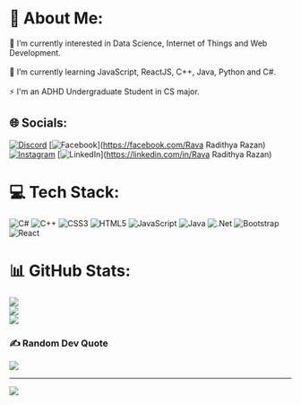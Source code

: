 # 💫 About Me:
🔭 I’m currently interested in Data Science, Internet of Things and Web Development.<br><br>🌱 I’m currently learning JavaScript, ReactJS, C++, Java, Python and C#.<br><br>⚡ I'm an ADHD Undergraduate Student in CS major.


## 🌐 Socials:
[![Discord](https://img.shields.io/badge/Discord-%237289DA.svg?logo=discord&logoColor=white)](https://discord.gg/Rapapapa#2944) [![Facebook](https://img.shields.io/badge/Facebook-%231877F2.svg?logo=Facebook&logoColor=white)](https://facebook.com/Rava Radithya Razan) [![Instagram](https://img.shields.io/badge/Instagram-%23E4405F.svg?logo=Instagram&logoColor=white)](https://instagram.com/ravarazan) [![LinkedIn](https://img.shields.io/badge/LinkedIn-%230077B5.svg?logo=linkedin&logoColor=white)](https://linkedin.com/in/Rava Radithya Razan) 

# 💻 Tech Stack:
![C#](https://img.shields.io/badge/c%23-%23239120.svg?style=for-the-badge&logo=c-sharp&logoColor=white) ![C++](https://img.shields.io/badge/c++-%2300599C.svg?style=for-the-badge&logo=c%2B%2B&logoColor=white) ![CSS3](https://img.shields.io/badge/css3-%231572B6.svg?style=for-the-badge&logo=css3&logoColor=white) ![HTML5](https://img.shields.io/badge/html5-%23E34F26.svg?style=for-the-badge&logo=html5&logoColor=white) ![JavaScript](https://img.shields.io/badge/javascript-%23323330.svg?style=for-the-badge&logo=javascript&logoColor=%23F7DF1E) ![Java](https://img.shields.io/badge/java-%23ED8B00.svg?style=for-the-badge&logo=java&logoColor=white) ![.Net](https://img.shields.io/badge/.NET-5C2D91?style=for-the-badge&logo=.net&logoColor=white) ![Bootstrap](https://img.shields.io/badge/bootstrap-%23563D7C.svg?style=for-the-badge&logo=bootstrap&logoColor=white) ![React](https://img.shields.io/badge/react-%2320232a.svg?style=for-the-badge&logo=react&logoColor=%2361DAFB)
# 📊 GitHub Stats:
![](https://github-readme-stats.vercel.app/api?username=Rapapap&theme=synthwave&hide_border=true&include_all_commits=false&count_private=false)<br/>
![](https://github-readme-streak-stats.herokuapp.com/?user=Rapapap&theme=synthwave&hide_border=true)<br/>
![](https://github-readme-stats.vercel.app/api/top-langs/?username=Rapapap&theme=synthwave&hide_border=true&include_all_commits=false&count_private=false&layout=compact)

### ✍️ Random Dev Quote
![](https://quotes-github-readme.vercel.app/api?type=horizontal&theme=radical)



---
[![](https://visitcount.itsvg.in/api?id=Rapapap&icon=0&color=0)](https://visitcount.itsvg.in)

<!-- Proudly created with GPRM ( https://gprm.itsvg.in ) -->
